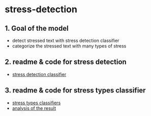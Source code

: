 # stress-detection

## 1. Goal of the model
* detect stressed text with stress detection classifier
* categorize the stressed text with many types of stress

## 2. readme & code for stress detection 
* [stress detection classifier](https://github.com/Haeun-Y/stress-detection/tree/main/strees-detection)

## 3. readme & code for stress types classifier
* [stress types classifiers](https://github.com/Haeun-Y/stress-detection/blob/main/stress-categorization/readme.md)
* [analysis of the result](https://github.com/Haeun-Y/stress-detection/tree/main/stress-detection-word)
